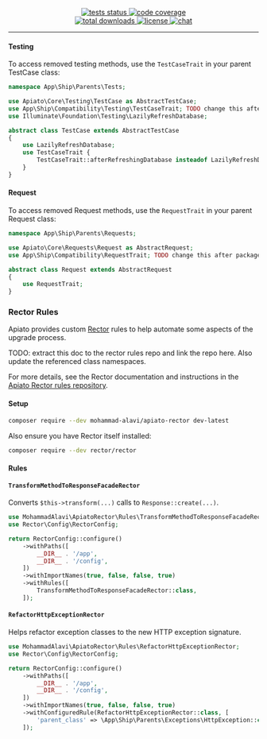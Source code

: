 <p align="center">
   <a href="https://github.com/Mohammad-Alavi/apiato-rector/actions/workflows/tests.yaml">
      <img src="https://img.shields.io/github/actions/workflow/status/Mohammad-Alavi/apiato-rector/tests.yaml?label=tests" alt="tests status">
   </a>
   <a href="https://codecov.io/gh/Mohammad-Alavi/apiato-rector">
      <img src="https://img.shields.io/codecov/c/github/Mohammad-Alavi/apiato-rector?token=c6e0b5g9GH" alt="code coverage"/>
   </a>
   <br>
   <a href="https://packagist.org/packages/Mohammad-Alavi/apiato-rector">
      <img src="https://img.shields.io/packagist/dt/Mohammad-Alavi/apiato-rector" alt="total downloads">
   </a>
   <a href="https://github.com/Mohammad-Alavi/apiato-rector">
      <img src="https://img.shields.io/github/license/Mohammad-Alavi/apiato-rector" alt="license">
   </a>
   <a href="https://discord.gg/ryPcV4KM5k">
      <img src="https://img.shields.io/discord/800815227839053834?logo=discord&label=chat" alt="chat">
   </a>
</p>

---

#### Testing

To access removed testing methods, use the `TestCaseTrait` in your parent TestCase class:

```php
namespace App\Ship\Parents\Tests;

use Apiato\Core\Testing\TestCase as AbstractTestCase;
use App\Ship\Compatibility\Testing\TestCaseTrait; TODO change this after package is released
use Illuminate\Foundation\Testing\LazilyRefreshDatabase;

abstract class TestCase extends AbstractTestCase
{
    use LazilyRefreshDatabase;
    use TestCaseTrait {
        TestCaseTrait::afterRefreshingDatabase insteadof LazilyRefreshDatabase;
    }
}
```

#### Request

To access removed Request methods, use the `RequestTrait` in your parent Request class:

```php
namespace App\Ship\Parents\Requests;

use Apiato\Core\Requests\Request as AbstractRequest;
use App\Ship\Compatibility\RequestTrait; TODO change this after package is released

abstract class Request extends AbstractRequest
{
    use RequestTrait;
}
```

### Rector Rules

Apiato provides custom [Rector](https://getrector.com) rules to help automate some aspects of the upgrade process.

TODO: extract this doc to the rector rules repo and link the repo here. Also update the referenced class namespaces.

For more details, see the Rector documentation and instructions in the [Apiato Rector rules repository](https://openforests.atlassian.net/wiki/spaces/EL/pages/3181445160/Upgrade+Guide#Rector-Rules).

#### Setup

```bash
composer require --dev mohammad-alavi/apiato-rector dev-latest
```

Also ensure you have Rector itself installed:

```bash
composer require --dev rector/rector
```

#### Rules

#### `TransformMethodToResponseFacadeRector`
Converts `$this->transform(...)` calls to `Response::create(...)`.

```php
use MohammadAlavi\ApiatoRector\Rules\TransformMethodToResponseFacadeRector;
use Rector\Config\RectorConfig;

return RectorConfig::configure()
    ->withPaths([
        __DIR__ . '/app',
        __DIR__ . '/config',
    ])
    ->withImportNames(true, false, false, true)
    ->withRules([
        TransformMethodToResponseFacadeRector::class,
    ]);
```

#### `RefactorHttpExceptionRector`
Helps refactor exception classes to the new HTTP exception signature.

```php
use MohammadAlavi\ApiatoRector\Rules\RefactorHttpExceptionRector;
use Rector\Config\RectorConfig;

return RectorConfig::configure()
    ->withPaths([
        __DIR__ . '/app',
        __DIR__ . '/config',
    ])
    ->withImportNames(true, false, false, true)
    ->withConfiguredRule(RefactorHttpExceptionRector::class, [
        'parent_class' => \App\Ship\Parents\Exceptions\HttpException::class,
    ]);
```
